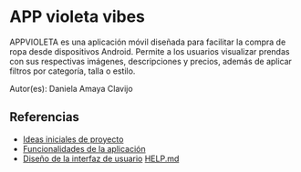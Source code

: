 # APP violeta vibes
APPVIOLETA es una aplicación móvil diseñada para facilitar la compra de ropa desde dispositivos Android. Permite a los usuarios visualizar prendas con sus respectivas imágenes, descripciones y precios, además de aplicar filtros por categoría, talla o estilo.

Autor(es): Daniela Amaya Clavijo

## Referencias

- [Ideas iniciales de proyecto](docs/ideas.md)
- [Funcionalidades de la aplicación](docs/funcionalidades.md)
- [Diseño de la interfaz de usuario](docs/ui.md)
[HELP.md](HELP.md)
